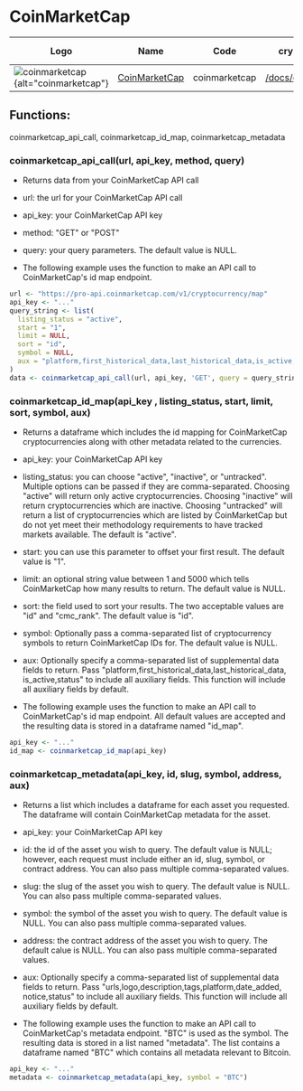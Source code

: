 # CoinMarketCap

| Logo                                                                                                           | Name                                        | Code          | cryptotrackr Docs                                                                                      | Exchange Docs                                         | Source Code                                                                                    |
|------------|------------|------------|------------|------------|------------|
| ![coinmarketcap](https://jobboardio.s3.amazonaws.com/uploads/tenant/logo/10955/black.png){alt="coinmarketcap"} | [CoinMarketCap](https://coinmarketcap.com/) | coinmarketcap | [/docs/coinmarketcap.md](https://github.com/TrevorFrench/cryptotrackr/blob/main/docs/coinmarketcap.md) | [🏢](https://coinmarketcap.com/api/documentation/v1/) | [/R/coinmarketcap.R](https://github.com/TrevorFrench/cryptotrackr/blob/main/R/coinmarketcap.R) |

## Functions:

coinmarketcap_api_call, coinmarketcap_id_map, coinmarketcap_metadata

### coinmarketcap_api_call(url, api_key, method, query)

-   Returns data from your CoinMarketCap API call

-   url: the url for your CoinMarketCap API call

-   api_key: your CoinMarketCap API key

-   method: "GET" or "POST"

-   query: your query parameters. The default value is NULL.

-   The following example uses the function to make an API call to CoinMarketCap's id map endpoint.

``` r
url <- "https://pro-api.coinmarketcap.com/v1/cryptocurrency/map"
api_key <- "..."
query_string <- list(
  listing_status = "active",
  start = "1",
  limit = NULL,
  sort = "id",
  symbol = NULL,
  aux = "platform,first_historical_data,last_historical_data,is_active,status"
)
data <- coinmarketcap_api_call(url, api_key, 'GET', query = query_string)
```

### coinmarketcap_id_map(api_key , listing_status, start, limit, sort, symbol, aux)

-   Returns a dataframe which includes the id mapping for CoinMarketCap cryptocurrencies along with other metadata related to the currencies.

-   api_key: your CoinMarketCap API key

-   listing_status: you can choose "active", "inactive", or "untracked". Multiple options can be passed if they are comma-separated. Choosing "active" will return only active cryptocurrencies. Choosing "inactive" will return cryptocurrencies which are inactive. Choosing "untracked" will return a list of cryptocurrencies which are listed by CoinMarketCap but do not yet meet their methodology requirements to have tracked markets available. The default is "active".

-   start: you can use this parameter to offset your first result. The default value is "1".

-   limit: an optional string value between 1 and 5000 which tells CoinMarketCap how many results to return. The default value is NULL.

-   sort: the field used to sort your results. The two acceptable values are "id" and "cmc_rank". The default value is "id".

-   symbol: Optionally pass a comma-separated list of cryptocurrency symbols to return CoinMarketCap IDs for. The default value is NULL.

-   aux: Optionally specify a comma-separated list of supplemental data fields to return. Pass "platform,first_historical_data,last_historical_data, is_active,status" to include all auxiliary fields. This function will include all auxiliary fields by default.

-   The following example uses the function to make an API call to CoinMarketCap's id map endpoint. All default values are accepted and the resulting data is stored in a dataframe named "id_map".

``` r
api_key <- "..."
id_map <- coinmarketcap_id_map(api_key)
```

### coinmarketcap_metadata(api_key, id, slug, symbol, address, aux)

-   Returns a list which includes a dataframe for each asset you requested. The dataframe will contain CoinMarketCap metadata for the asset.

-   api_key: your CoinMarketCap API key

-   id: the id of the asset you wish to query. The default value is NULL; however, each request must include either an id, slug, symbol, or contract address. You can also pass multiple comma-separated values.

-   slug: the slug of the asset you wish to query. The default value is NULL. You can also pass multiple comma-separated values.

-   symbol: the symbol of the asset you wish to query. The default value is NULL. You can also pass multiple comma-separated values.

-   address: the contract address of the asset you wish to query. The default calue is NULL. You can also pass multiple comma-separated values.

-   aux: Optionally specify a comma-separated list of supplemental data fields to return. Pass "urls,logo,description,tags,platform,date_added, notice,status" to include all auxiliary fields. This function will include all auxiliary fields by default.

-   The following example uses the function to make an API call to CoinMarketCap's metadata endpoint. "BTC" is used as the symbol. The resulting data is stored in a list named "metadata". The list contains a dataframe named "BTC" which contains all metadata relevant to Bitcoin.

``` r
api_key <- "..."
metadata <- coinmarketcap_metadata(api_key, symbol = "BTC")
```
